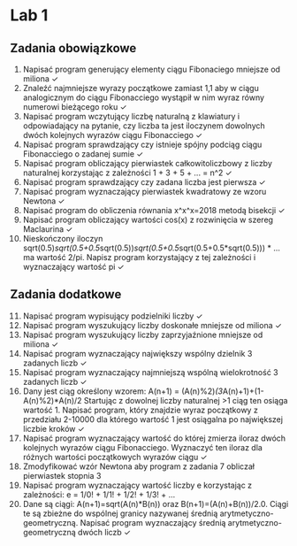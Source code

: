 # Lab 1

## Zadania obowiązkowe

1. Napisać program generujący elementy ciągu Fibonaciego mniejsze od miliona ✓
2. Znaleźć najmniejsze wyrazy początkowe zamiast 1,1 aby w ciągu analogicznym do ciągu
   Fibonacciego wystąpił w nim wyraz równy numerowi bieżącego roku ✓
3. Napisać program wczytujący liczbę naturalną z klawiatury i odpowiadający na pytanie, 
czy liczba ta jest iloczynem dowolnych dwóch kolejnych wyrazów ciągu Fibonacciego ✓
4. Napisać program sprawdzający czy istnieje spójny podciąg ciągu Fibonacciego o zadanej
   sumie ✓
5. Napisać program obliczający pierwiastek całkowitoliczbowy z liczby naturalnej
   korzystając z zależności 1 + 3 + 5 + ... = n^2 ✓
6. Napisać program sprawdzający czy zadana liczba jest pierwsza ✓
7. Napisać program wyznaczający pierwiastek kwadratowy ze wzoru Newtona ✓
8. Napisać program do obliczenia równania x^x^x=2018 metodą bisekcji ✓
9. Napisać program obliczający wartości cos(x) z rozwinięcia w szereg Maclaurina ✓
10. Nieskończony iloczyn
    sqrt(0.5)*sqrt(0.5+0.5*sqrt(0.5))*sqrt(0.5+0.5*sqrt(0.5+0.5*sqrt(0.5))) * ...
    ma wartość 2/pi. Napisz program korzystający z tej zależności i wyznaczający wartość pi ✓

## Zadania dodatkowe
11. Napisać program wypisujący podzielniki liczby ✓
12. Napisać program wyszukujący liczby doskonałe mniejsze od miliona ✓
13. Napisać program wyszukujący liczby zaprzyjaźnione mniejsze od miliona ✓
14. Napisać program wyznaczający największy wspólny dzielnik 3 zadanych liczb ✓
15. Napisać program wyznaczający najmniejszą wspólną wielokrotność 3 zadanych liczb ✓
16. Dany jest ciąg określony wzorem: A(n+1) = (A(n)%2)*(3*A(n)+1)+(1-A(n)%2)*A(n)/2
    Startując z dowolnej liczby naturalnej >1 ciąg ten osiąga wartość 1. Napisać program,
    który znajdzie wyraz początkowy z przedziału 2-10000 dla którego wartość 1 jest
    osiągalna po największej liczbie kroków ✓
17. Napisać program wyznaczający wartość do której zmierza iloraz dwóch kolejnych wyrazów
    ciągu Fibonacciego. Wyznaczyć ten iloraz dla różnych wartości początkowych wyrazów
    ciągu ✓
18. Zmodyfikować wzór Newtona aby program z zadania 7 obliczał pierwiastek stopnia 3
19. Napisać program wyznaczający wartość liczby e korzystając z zależności: e = 1/0! +
    1/1! + 1/2! + 1/3! + ... 
20. Dane są ciągi: A(n+1)=sqrt(A(n)*B(n)) oraz B(n+1)=(A(n)+B(n))/2.0. Ciągi te są
    zbieżne do wspólnej granicy nazywanej średnią arytmetyczno-geometryczną. Napisać
    program wyznaczający średnią arytmetyczno-geometryczną dwóch liczb ✓


